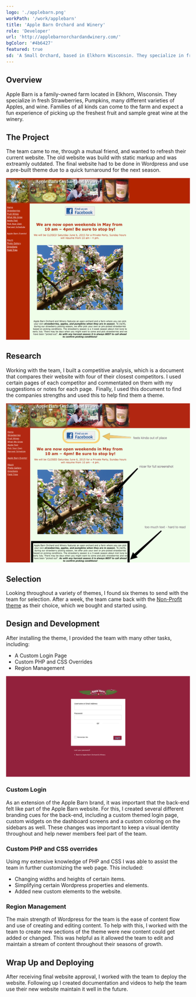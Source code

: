 ```yaml
---
logo: './applebarn.png'
workPath: '/work/applebarn'
title: 'Apple Barn Orchard and Winery'
role: 'Developer'
url: 'http://applebarnorchardandwinery.com/'
bgColor: '#4b6427'
featured: true
sd: 'A Small Orchard, based in Elkhorn Wisconsin. They specialize in fresh Strawberries, Pumpkins, many different varieties of Apples, and wine.'
---
```


## Overview

Apple Barn is a family-owned farm located in Elkhorn, Wisconsin. They specialize in fresh Strawberries, Pumpkins, many different varieties of Apples, and wine. Families of all kinds can come to the farm and expect a fun experience of picking up the freshest fruit and sample great wine at the winery.

## The Project

The team came to me, through a mutual friend, and wanted to refresh their current website. The old website was build with static markup and was extreamly outdated. The final website had to be done in Wordpress and use a pre-built theme due to a quick turnaround for the next season.

![The Old Website](./old-website.png)

## Research

Working with the team, I built a competitive analysis, which is a document that compares their website with four of their closest competitors. I used certain pages of each competitor and commentated on them with my suggestions or notes for each page.  Finally, I used this document to find the companies strengths and used this to help find them a theme.

![Sample of Competitive Analysis](./ana.png)

## Selection

Looking throughout a variety of themes, I found six themes to send with the team for selection. After a week, the team came back with the [Non-Profit theme](https://organicthemes.com/theme/non-profit-theme/) as their choice, which we bought and started using.

## Design and Development

After installing the theme, I provided the team with many other tasks, including:

- A Custom Login Page
- Custom PHP and CSS Overrides
- Region Management

![Login Screen](./login.png)

### Custom Login

As an extension of the Apple Barn brand, it was important that the back-end felt like part of the Apple Barn website. For this, I created several different branding cues for the back-end, including a custom themed login page, custom widgets on the dashboard screens and a custom coloring on the sidebars as well. These changes was important to keep a visual identity throughout and help newer members feel part of the team.

### Custom PHP and CSS overrides

Using my extensive knowledge of PHP and CSS I was able to assist the team in further customizing the web page. This included:

- Changing widths and heights of certain items.
- Simplifying certain Wordpress properties and elements.
- Added new custom elements to the website.

### Region Management

The main strength of Wordpress for the team is the ease of content flow and use of creating and editing content. To help with this, I worked with the team to create new sections of the theme were new content could get added or changed. This was helpful as it allowed the team to edit and maintain a stream of content throughout their seasons of growth.

## Wrap Up and Deploying

After receiving final website approval, I worked with the team to deploy the website. Following up I created documentation and videos to help the team use their new website maintain it well in the future.

